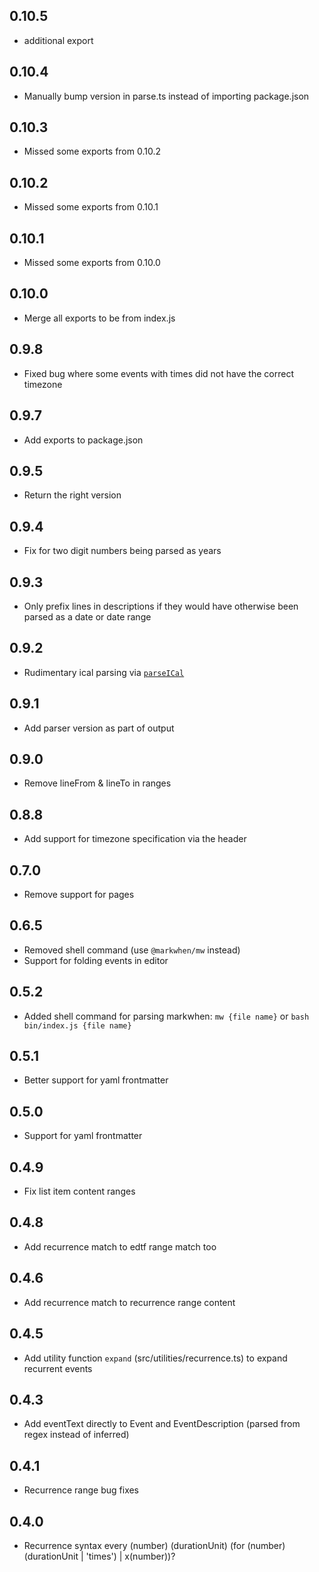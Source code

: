 ## 0.10.5

- additional export

## 0.10.4

- Manually bump version in parse.ts instead of importing package.json

## 0.10.3

- Missed some exports from 0.10.2  

## 0.10.2

- Missed some exports from 0.10.1
  
## 0.10.1

- Missed some exports from 0.10.0

## 0.10.0

- Merge all exports to be from index.js

## 0.9.8

- Fixed bug where some events with times did not have the correct timezone

## 0.9.7

- Add exports to package.json

## 0.9.5

- Return the right version

## 0.9.4

- Fix for two digit numbers being parsed as years

## 0.9.3

- Only prefix lines in descriptions if they would have otherwise been parsed as a date or date range

## 0.9.2

- Rudimentary ical parsing via [`parseICal`](src/index.ts)

## 0.9.1

- Add parser version as part of output

## 0.9.0

- Remove lineFrom & lineTo in ranges

## 0.8.8

- Add support for timezone specification via the header

## 0.7.0

- Remove support for pages

## 0.6.5

- Removed shell command (use `@markwhen/mw` instead)
- Support for folding events in editor

## 0.5.2

- Added shell command for parsing markwhen: `mw {file name}` or `bash bin/index.js {file name}`

## 0.5.1

- Better support for yaml frontmatter

## 0.5.0

- Support for yaml frontmatter

## 0.4.9

- Fix list item content ranges

## 0.4.8

- Add recurrence match to edtf range match too

## 0.4.6

- Add recurrence match to recurrence range content

## 0.4.5

- Add utility function `expand` (src/utilities/recurrence.ts) to expand recurrent events

## 0.4.3

- Add eventText directly to Event and EventDescription (parsed from regex instead of inferred)

## 0.4.1

- Recurrence range bug fixes

## 0.4.0

- Recurrence syntax
  every (number) (durationUnit) (for (number) (durationUnit | 'times') | x(number))?
